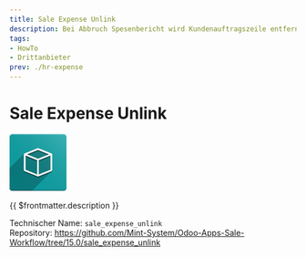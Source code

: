 ```yaml
---
title: Sale Expense Unlink
description: Bei Abbruch Spesenbericht wird Kundenauftragszeile entfernt.
tags:
- HowTo
- Drittanbieter
prev: ./hr-expense
---
```

# Sale Expense Unlink
![icon_oms_box](attachments/icon_oms_box.png)

{{ $frontmatter.description }}

Technischer Name: `sale_expense_unlink`\
Repository: <https://github.com/Mint-System/Odoo-Apps-Sale-Workflow/tree/15.0/sale_expense_unlink>
